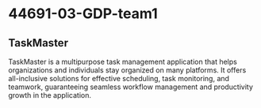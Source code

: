 # 44691-03-GDP-team1

## TaskMaster 

TaskMaster is a multipurpose task management application that helps organizations and individuals stay organized on many platforms. It offers all-inclusive solutions for effective scheduling, task monitoring, and teamwork, guaranteeing seamless workflow management and productivity growth in the application. 
